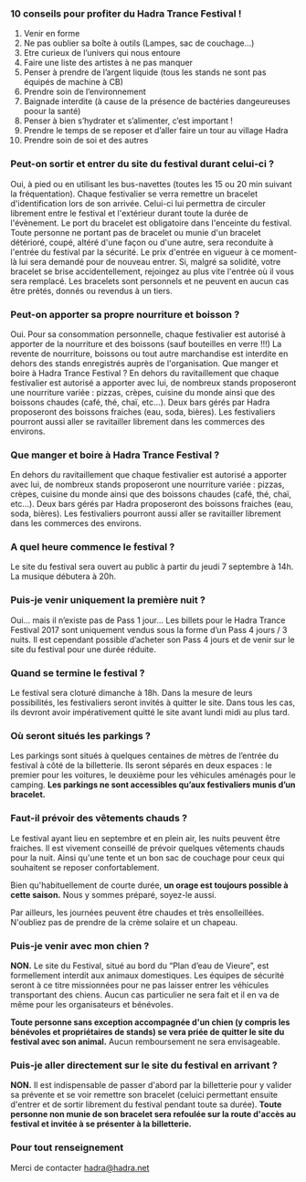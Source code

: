 ### 10 conseils pour profiter du Hadra Trance Festival !
1. Venir en forme
2. Ne pas oublier sa boîte à outils (Lampes, sac de couchage...)
3. Etre curieux de l’univers qui nous entoure
4. Faire une liste des artistes à ne pas manquer
5. Penser à prendre de l’argent liquide (tous les stands ne sont pas équipés de machine à CB)
6. Prendre soin de l’environnement
7. Baignade interdite (à cause de la présence de bactéries dangeureuses poour la santé)
8. Penser à bien s’hydrater et s’alimenter, c’est important !
9. Prendre le temps de se reposer et d’aller faire un tour au village Hadra
10. Prendre soin de soi et des autres

### Peut-on sortir et entrer du site du festival durant celui-ci ?
Oui, à pied ou en utilisant les bus-navettes (toutes les 15 ou 20 min suivant la fréquentation).
Chaque festivalier se verra remettre un bracelet d'identification lors de son arrivée. Celui-ci lui permettra de circuler librement entre le festival et l'extérieur durant toute la durée de l'évènement.
Le port du bracelet est obligatoire dans l'enceinte du festival. Toute personne ne portant pas de bracelet ou munie d'un bracelet détérioré, coupé, altéré d'une façon ou d'une autre, sera reconduite à l'entrée du festival par la sécurité. Le prix d'entrée en vigueur à ce moment-là lui sera demandé pour de nouveau entrer.
Si, malgré sa solidité, votre bracelet se brise accidentellement, rejoingez au plus vite l'entrée où il vous sera remplacé.
Les bracelets sont personnels et ne peuvent en aucun cas être prétés, donnés ou revendus à un tiers.

### Peut-on apporter sa propre nourriture et boisson ?
Oui.
Pour sa consommation personnelle, chaque festivalier est autorisé à apporter de la nourriture et des boissons (sauf bouteilles en verre !!!)
La revente de nourriture, boissons ou tout autre marchandise est interdite en dehors des stands enregistrés auprès de l'organisation.
Que manger et boire à Hadra Trance Festival ?
En dehors du ravitaillement que chaque festivalier est autorisé a apporter avec lui, de nombreux stands proposeront une nourriture variée : pizzas, crèpes, cuisine du monde ainsi que des boissons chaudes (café, thé, chaï, etc...). Deux bars gérés par Hadra proposeront des boissons fraiches (eau, soda, bières).
Les festivaliers pourront aussi aller se ravitailler librement dans les commerces des environs.

### Que manger et boire à Hadra Trance Festival ?
En dehors du ravitaillement que chaque festivalier est autorisé a apporter avec lui, de nombreux stands proposeront une nourriture variée : pizzas, crèpes, cuisine du monde ainsi que des boissons chaudes (café, thé, chaï, etc...). Deux bars gérés par Hadra proposeront des boissons fraiches (eau, soda, bières).
Les festivaliers pourront aussi aller se ravitailler librement dans les commerces des environs.

### A quel heure commence le festival ?
Le site du festival sera ouvert au public à partir du jeudi 7 septembre à 14h.
La musique débutera à 20h.

### Puis-je venir uniquement la première nuit ?
Oui... mais il n’existe pas de Pass 1 jour...
Les billets pour le Hadra Trance Festival 2017 sont uniquement vendus sous la forme d’un Pass 4 jours / 3 nuits. Il est cependant possible d’acheter son Pass 4 jours et de venir sur le site du festival pour une durée réduite.

### Quand se termine le festival ?
Le festival sera cloturé dimanche à 18h. 
Dans la mesure de leurs possibilités, les festivaliers seront invités à quitter le site.
Dans tous les cas, ils devront avoir impérativement quitté le site avant lundi midi au plus tard.

### Où seront situés les parkings ?
Les parkings sont situés à quelques centaines de mètres de l’entrée du festival à côté de la billetterie. Ils seront séparés en deux espaces : le premier pour les voitures, le deuxième pour les véhicules aménagés pour le camping. 
**Les parkings ne sont accessibles qu’aux festivaliers munis d’un bracelet.**

### Faut-il prévoir des vêtements chauds ?
Le festival ayant lieu en septembre et en plein air, les nuits peuvent être fraiches. Il est vivement conseillé de prévoir quelques vêtements chauds pour la nuit. Ainsi qu'une tente et un bon sac de couchage pour ceux qui souhaitent se reposer confortablement.

Bien qu'habituellement de courte durée, **un orage est toujours possible à cette saison.** Nous y sommes préparé, soyez-le aussi.

Par ailleurs, les journées peuvent être chaudes et très ensolleillées. N'oubliez pas de prendre de la crème solaire et un chapeau.

### Puis-je venir avec mon chien ?
**NON.**
Le site du Festival, situé au bord du “Plan d’eau de Vieure”, est formellement interdit aux animaux domestiques. 
Les équipes de sécurité seront à ce titre missionnées pour ne pas laisser entrer les véhicules transportant des chiens. Aucun cas particulier ne sera fait et il en va de même pour les organisateurs et bénévoles. 

**Toute personne sans exception accompagnée d'un chien (y compris les bénévoles et propriétaires de stands) se vera priée de quitter le site du festival avec son animal.** 
Aucun remboursement ne sera envisageable.

### Puis-je aller directement sur le site du festival en arrivant ?
**NON.**
Il est indispensable de passer d'abord par la billetterie pour y valider sa prévente et se voir remettre son bracelet (celui­ci permettant ensuite d'entrer et de sortir librement du festival pendant toute sa durée). 
**Toute personne non munie de son bracelet sera refoulée sur la route d'accès au festival et invitée à se présenter à la billetterie.**

### Pour tout renseignement
Merci de contacter [hadra@hadra.net](mailto:hadra@hadra.net)
